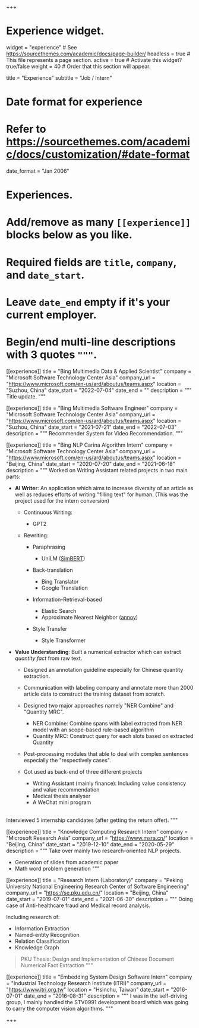 +++
# Experience widget.
widget = "experience"  # See https://sourcethemes.com/academic/docs/page-builder/
headless = true  # This file represents a page section.
active = true  # Activate this widget? true/false
weight = 40  # Order that this section will appear.

title = "Experience"
subtitle = "Job / Intern"

# Date format for experience
#   Refer to https://sourcethemes.com/academic/docs/customization/#date-format
date_format = "Jan 2006"

# Experiences.
#   Add/remove as many `[[experience]]` blocks below as you like.
#   Required fields are `title`, `company`, and `date_start`.
#   Leave `date_end` empty if it's your current employer.
#   Begin/end multi-line descriptions with 3 quotes `"""`.
[[experience]]
  title = "Bing Multimedia Data & Applied Scientist"
  company = "Microsoft Software Technology Center Asia"
  company_url = "https://www.microsoft.com/en-us/ard/aboutus/teams.aspx"
  location = "Suzhou, China"
  date_start = "2022-07-04"
  date_end = ""
  description = """
  Title update.
  """

[[experience]]
  title = "Bing Multimedia Software Engineer"
  company = "Microsoft Software Technology Center Asia"
  company_url = "https://www.microsoft.com/en-us/ard/aboutus/teams.aspx"
  location = "Suzhou, China"
  date_start = "2021-07-21"
  date_end = "2022-07-03"
  description = """
  Recommender System for Video Recommendation.
  """

[[experience]]
  title = "Bing NLP Carina Algorithm Intern"
  company = "Microsoft Software Technology Center Asia"
  company_url = "https://www.microsoft.com/en-us/ard/aboutus/teams.aspx"
  location = "Beijing, China"
  date_start = "2020-07-20"
  date_end = "2021-06-18"
  description = """
  Worked on Writing Assistant related projects in two main parts:
  
  * **AI Writer**: An application which aims to increase diversity of an article as well as reduces efforts of writing "filling text" for human. (This was the project used for the intern conversion)

    * Continuous Writing: 

      * GPT2

    * Rewriting:

      * Paraphrasing

          * UniLM ([SimBERT](https://github.com/ZhuiyiTechnology/simbert))

      * Back-translation

          * Bing Translator
          * Google Translation

      * Information-Retrieval-based

          * Elastic Search
          * Approximate Nearest Neighbor ([annoy](https://github.com/spotify/annoy))

      * Style Transfer

          * Style Transformer

  * **Value Understanding**: Built a numerical extractor which can extract *quantity fact* from raw text.

    * Designed an annotation guideline especially for Chinese quantity extraction.
    * Communication with labeling company and annotate more than 2000 article data to construct the training dataset from scratch.
    * Designed two major approaches namely "NER Combine" and "Quantity MRC".

      * NER Combine: Combine spans with label extracted from NER model with an scope-based rule-based algorithm
      * Quantity MRC: Construct query for each slots based on extracted Quantity

    * Post-processing modules that able to deal with complex sentences especially the "respectively cases".
    * Got used as back-end of three different projects

      * Writing Assistant (mainly finance): Including value consistency and value recommendation
      * Medical thesis analyser
      * A WeChat mini program
  
  <br>Interviewed 5 internship candidates (after getting the return offer).
  """

[[experience]]
  title = "Knowledge Computing Research Intern"
  company = "Microsoft Research Asia"
  company_url = "https://www.msra.cn/"
  location = "Beijing, China"
  date_start = "2019-12-10"
  date_end = "2020-05-29"
  description = """
  Take over mainly two research-oriented NLP projects.

  * Generation of slides from academic paper
  * Math word problem generation
  """

[[experience]]
  title = "Research Intern (Laboratory)"
  company = "Peking University National Engineering Research Center of Software Engineering"
  company_url = "https://se.pku.edu.cn/"
  location = "Beijing, China"
  date_start = "2019-07-01"
  date_end = "2021-06-30"
  description = """
  Doing case of Anti-healthcare fraud and Medical record analysis.

  Including research of:
  
  * Information Extraction
  * Named-entity Recognition
  * Relation Classification
  * Knowledge Graph

  > PKU Thesis: Design and Implementation of Chinese Document Numerical Fact Extraction
  """

[[experience]]
  title = "Embedding System Design Software Intern"
  company = "Industrial Technology Research Institute (ITRI)"
  company_url = "https://www.itri.org.tw"
  location = "Hsinchu, Taiwan"
  date_start = "2016-07-01"
  date_end = "2016-08-31"
  description = """
  I was in the self-driving group, I mainly handled the STV0991 development board which was going to carry the computer vision algorithms.
  """

+++
